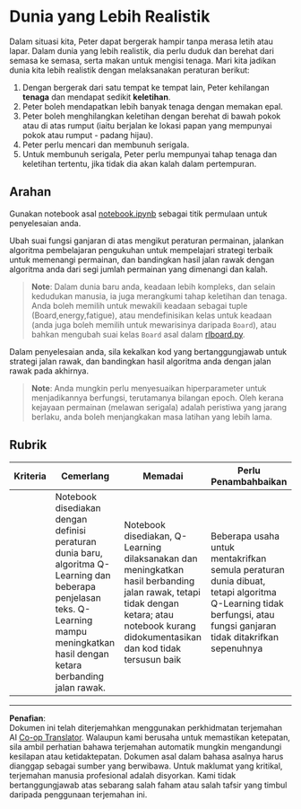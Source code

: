 <!--
CO_OP_TRANSLATOR_METADATA:
{
  "original_hash": "68394b2102d3503882e5e914bd0ff5c1",
  "translation_date": "2025-09-05T20:18:21+00:00",
  "source_file": "8-Reinforcement/1-QLearning/assignment.md",
  "language_code": "ms"
}
-->
# Dunia yang Lebih Realistik

Dalam situasi kita, Peter dapat bergerak hampir tanpa merasa letih atau lapar. Dalam dunia yang lebih realistik, dia perlu duduk dan berehat dari semasa ke semasa, serta makan untuk mengisi tenaga. Mari kita jadikan dunia kita lebih realistik dengan melaksanakan peraturan berikut:

1. Dengan bergerak dari satu tempat ke tempat lain, Peter kehilangan **tenaga** dan mendapat sedikit **keletihan**.
2. Peter boleh mendapatkan lebih banyak tenaga dengan memakan epal.
3. Peter boleh menghilangkan keletihan dengan berehat di bawah pokok atau di atas rumput (iaitu berjalan ke lokasi papan yang mempunyai pokok atau rumput - padang hijau).
4. Peter perlu mencari dan membunuh serigala.
5. Untuk membunuh serigala, Peter perlu mempunyai tahap tenaga dan keletihan tertentu, jika tidak dia akan kalah dalam pertempuran.

## Arahan

Gunakan notebook asal [notebook.ipynb](../../../../8-Reinforcement/1-QLearning/notebook.ipynb) sebagai titik permulaan untuk penyelesaian anda.

Ubah suai fungsi ganjaran di atas mengikut peraturan permainan, jalankan algoritma pembelajaran pengukuhan untuk mempelajari strategi terbaik untuk memenangi permainan, dan bandingkan hasil jalan rawak dengan algoritma anda dari segi jumlah permainan yang dimenangi dan kalah.

> **Note**: Dalam dunia baru anda, keadaan lebih kompleks, dan selain kedudukan manusia, ia juga merangkumi tahap keletihan dan tenaga. Anda boleh memilih untuk mewakili keadaan sebagai tuple (Board,energy,fatigue), atau mendefinisikan kelas untuk keadaan (anda juga boleh memilih untuk mewarisinya daripada `Board`), atau bahkan mengubah suai kelas `Board` asal dalam [rlboard.py](../../../../8-Reinforcement/1-QLearning/rlboard.py).

Dalam penyelesaian anda, sila kekalkan kod yang bertanggungjawab untuk strategi jalan rawak, dan bandingkan hasil algoritma anda dengan jalan rawak pada akhirnya.

> **Note**: Anda mungkin perlu menyesuaikan hiperparameter untuk menjadikannya berfungsi, terutamanya bilangan epoch. Oleh kerana kejayaan permainan (melawan serigala) adalah peristiwa yang jarang berlaku, anda boleh menjangkakan masa latihan yang lebih lama.

## Rubrik

| Kriteria | Cemerlang                                                                                                                                                                                             | Memadai                                                                                                                                                                                | Perlu Penambahbaikan                                                                                                                       |
| -------- | ----------------------------------------------------------------------------------------------------------------------------------------------------------------------------------------------------- | --------------------------------------------------------------------------------------------------------------------------------------------------------------------------------------- | ------------------------------------------------------------------------------------------------------------------------------------------ |
|          | Notebook disediakan dengan definisi peraturan dunia baru, algoritma Q-Learning dan beberapa penjelasan teks. Q-Learning mampu meningkatkan hasil dengan ketara berbanding jalan rawak.                 | Notebook disediakan, Q-Learning dilaksanakan dan meningkatkan hasil berbanding jalan rawak, tetapi tidak dengan ketara; atau notebook kurang didokumentasikan dan kod tidak tersusun baik | Beberapa usaha untuk mentakrifkan semula peraturan dunia dibuat, tetapi algoritma Q-Learning tidak berfungsi, atau fungsi ganjaran tidak ditakrifkan sepenuhnya                  |

---

**Penafian**:  
Dokumen ini telah diterjemahkan menggunakan perkhidmatan terjemahan AI [Co-op Translator](https://github.com/Azure/co-op-translator). Walaupun kami berusaha untuk memastikan ketepatan, sila ambil perhatian bahawa terjemahan automatik mungkin mengandungi kesilapan atau ketidaktepatan. Dokumen asal dalam bahasa asalnya harus dianggap sebagai sumber yang berwibawa. Untuk maklumat yang kritikal, terjemahan manusia profesional adalah disyorkan. Kami tidak bertanggungjawab atas sebarang salah faham atau salah tafsir yang timbul daripada penggunaan terjemahan ini.